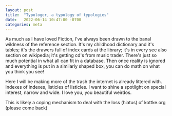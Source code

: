 ```yaml
---
layout: post
title:  "Typologer, a typology of typologies"
date:   2022-06-14 10:47:00 -0700
categories: meta
---
```


As much as I have loved Fiction, I've always been drawn to the banal wildness of the reference section. It's my childhood dictionary and it's tables; it's the drawers full of index cards at the library; it's in every see also section on wikipedia; it's getting cd's from music trader.
There's just so much potential in what all can fit in a database. Then once reality is ignored and everything is put in a similarly shaped box, you can do math on what you think you see!

Here I will be making more of the trash the internet is already littered with. Indexes of indexes, listicles of listicles. I want to shine a spotlight on special interest, narrow and wide. I love you, you beautiful weirdos.

This is likely a coping mechanism to deal with the loss (hiatus) of kottke.org (please come back)
